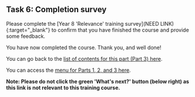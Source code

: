 ## Task 6: Completion survey

Please complete the [Year 8 'Relevance' training survey](NEED LINK){:target="_blank"} to confirm that you have finished the course and provide some feedback.

You have now completed the course. Thank you, and well done!

You can go back to the [list of contents for this part (Part 3) here](https://projects.raspberrypi.org/en/projects/Year8-RelevanceTraining-Part3-GBICi4). 

You can access the [menu for Parts 1, 2, and 3 here](https://projects.raspberrypi.org/en/pathways/year8-relevancetraining-gbici4).

**Note: Please do not click the green 'What's next?' button (below right) as this link is not relevant to this training course.**
